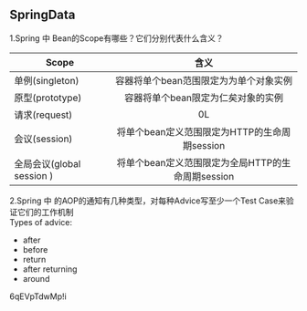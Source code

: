## SpringData
1.Spring 中 Bean的Scope有哪些？它们分别代表什么含义？<br>

| Scope   | 含义|
| ------------- |:-------------:| 
|    单例(singleton)       |     容器将单个bean范围限定为为单个对象实例       | 
|     原型(prototype)      |      容器将单个bean限定为仁矣对象的实例        |   
| 请求(request) | 0L      |   
| 会议(session) | 将单个bean定义范围限定为HTTP的生命周期session|
| 全局会议(global session	) | 将单个bean定义范围限定为全局HTTP的生命周期session|

2.Spring 中 的AOP的通知有几种类型，对每种Advice写至少一个Test Case来验证它们的工作机制<br>
Types of advice:
- after
- before
- return
- after returning
- around

6qEVpTdwMp!i





